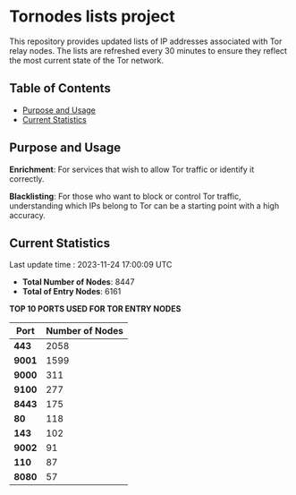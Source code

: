 # Tornodes lists project

This repository provides updated lists of IP addresses associated with Tor relay nodes. The lists are refreshed every 30 minutes to ensure they reflect the most current state of the Tor network.

## Table of Contents

- [Purpose and Usage](#purpose-and-usage)
- [Current Statistics](#current-statistics)


## Purpose and Usage

**Enrichment**: For services that wish to allow Tor traffic or identify it correctly.

**Blacklisting**: For those who want to block or control Tor traffic, understanding which IPs belong to Tor can be a starting point with a high accuracy.

## Current Statistics

Last update time : 2023-11-24 17:00:09 UTC

- **Total Number of Nodes**: 8447
- **Total of Entry Nodes**: 6161

**TOP 10 PORTS USED FOR TOR ENTRY NODES**

| **Port** | **Number of Nodes** |
|------|-----------------|
| **443**   | 2058  |
| **9001**   | 1599  |
| **9000**   | 311  |
| **9100**   | 277  |
| **8443**   | 175  |
| **80**   | 118  |
| **143**   | 102  |
| **9002**   | 91  |
| **110**   | 87  |
| **8080**   | 57  |

